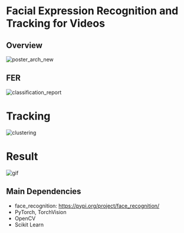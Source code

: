 # Facial Expression Recognition and Tracking for Videos
## Overview
![poster_arch_new](https://user-images.githubusercontent.com/21837899/57202498-145c6600-6f74-11e9-8c1d-cf6f19acc024.png)

## FER
![classification_report](https://user-images.githubusercontent.com/21837899/57202499-145c6600-6f74-11e9-9fae-3699ac587f7d.png)

# Tracking
![clustering](https://user-images.githubusercontent.com/21837899/57202497-145c6600-6f74-11e9-96c3-363dd5c9be9e.png)

# Result
![gif](https://user-images.githubusercontent.com/21837899/57202502-20e0be80-6f74-11e9-83dd-e94b27a3bddf.gif)


## Main Dependencies
* face_recognition: https://pypi.org/project/face_recognition/
* PyTorch, TorchVision
* OpenCV
* Scikit Learn
